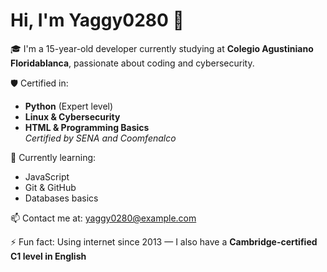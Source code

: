 # Hi, I'm Yaggy0280 👋

🎓 I'm a 15-year-old developer currently studying at **Colegio Agustiniano Floridablanca**, passionate about coding and cybersecurity.

🛡️ Certified in:
- **Python** (Expert level)
- **Linux & Cybersecurity**
- **HTML & Programming Basics**  
_Certified by SENA and Coomfenalco_

🧠 Currently learning:
- JavaScript
- Git & GitHub
- Databases basics

📫 Contact me at: yaggy0280@example.com

⚡ Fun fact: Using internet since 2013 — I also have a **Cambridge-certified C1 level in English**
